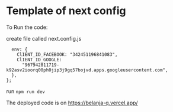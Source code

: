 # Template of next config

To Run the code:

create file called next.config.js

```module.exports = {
  env: {
    ClIENT_ID_FACEBOOK: "342451196841083",
    ClIENT_ID_GOOGLE:
      "967942811719-k92asv2ioorq00ph0jip3j9gq57bojvd.apps.googleusercontent.com",
  },
};
```

run
`npm run dev`

The deployed code is on
https://belanja-q.vercel.app/
